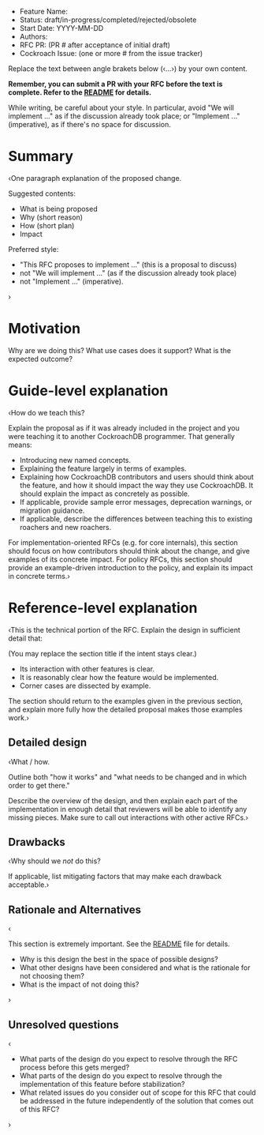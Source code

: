 - Feature Name:
- Status: draft/in-progress/completed/rejected/obsolete
- Start Date: YYYY-MM-DD
- Authors:
- RFC PR: (PR # after acceptance of initial draft)
- Cockroach Issue: (one or more # from the issue tracker)

Replace the text between angle brakets below (‹...›) by your own content.

**Remember, you can submit a PR with your RFC before the text is
complete. Refer to the [README](README.md#rfc-process) for details.**

While writing, be careful about your style. In particular, avoid "We
will implement ..." as if the discussion already took place; or
"Implement ..." (imperative), as if there's no space for discussion.

# Summary

‹One paragraph explanation of the proposed change.

Suggested contents:
- What is being proposed
- Why (short reason)
- How (short plan)
- Impact

Preferred style:

- "This RFC proposes to implement ..." (this is a
  proposal to discuss)
- not "We will implement ..." (as if the discussion already took
  place)
- not "Implement ..." (imperative).

›

# Motivation

Why are we doing this? What use cases does it support? What is the expected outcome?

# Guide-level explanation

‹How do we teach this?

Explain the proposal as if it was already included in the project and
you were teaching it to another CockroachDB programmer. That generally means:

- Introducing new named concepts.
- Explaining the feature largely in terms of examples.
- Explaining how CockroachDB contributors and users should think about
  the feature, and how it should impact the way they use
  CockroachDB. It should explain the impact as concretely as possible.
- If applicable, provide sample error messages, deprecation warnings, or migration guidance.
- If applicable, describe the differences between teaching this to
  existing roachers and new roachers.

For implementation-oriented RFCs (e.g. for core internals), this
section should focus on how contributors should think about
the change, and give examples of its concrete impact. For policy RFCs,
this section should provide an example-driven introduction to the
policy, and explain its impact in concrete terms.›

# Reference-level explanation

‹This is the technical portion of the RFC. Explain the design in sufficient detail that:

(You may replace the section title if the intent stays clear.)

- Its interaction with other features is clear.
- It is reasonably clear how the feature would be implemented.
- Corner cases are dissected by example.

The section should return to the examples given in the previous
section, and explain more fully how the detailed proposal makes those
examples work.›

## Detailed design

‹What / how.

Outline both "how it works" and "what needs to be changed and in which order to get there."

Describe the overview of the design, and then explain each part of the
implementation in enough detail that reviewers will be able to
identify any missing pieces. Make sure to call out interactions with
other active RFCs.›

## Drawbacks

‹Why should we *not* do this?

If applicable, list mitigating factors that may make each drawback acceptable.›

## Rationale and Alternatives

‹

This section is extremely important. See the
[README](README.md##rfc-process) file for details.

- Why is this design the best in the space of possible designs?
- What other designs have been considered and what is the rationale for not choosing them?
- What is the impact of not doing this?

›

## Unresolved questions

‹

- What parts of the design do you expect to resolve through the RFC
  process before this gets merged?
- What parts of the design do you expect to resolve through the
  implementation of this feature before stabilization?
- What related issues do you consider out of scope for this RFC that
  could be addressed in the future independently of the solution that
  comes out of this RFC?

›
